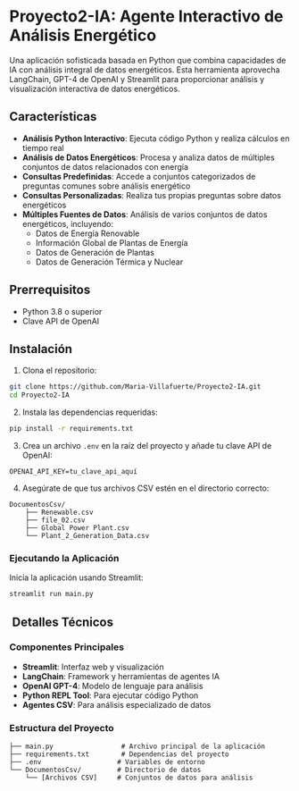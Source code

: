 # Proyecto2-IA: Agente Interactivo de Análisis Energético

Una aplicación sofisticada basada en Python que combina capacidades de IA con análisis integral de datos energéticos. Esta herramienta aprovecha LangChain, GPT-4 de OpenAI y Streamlit para proporcionar análisis y visualización interactiva de datos energéticos.

## Características

- **Análisis Python Interactivo**: Ejecuta código Python y realiza cálculos en tiempo real
- **Análisis de Datos Energéticos**: Procesa y analiza datos de múltiples conjuntos de datos relacionados con energía
- **Consultas Predefinidas**: Accede a conjuntos categorizados de preguntas comunes sobre análisis energético
- **Consultas Personalizadas**: Realiza tus propias preguntas sobre datos energéticos
- **Múltiples Fuentes de Datos**: Análisis de varios conjuntos de datos energéticos, incluyendo:
  - Datos de Energía Renovable
  - Información Global de Plantas de Energía
  - Datos de Generación de Plantas
  - Datos de Generación Térmica y Nuclear


## Prerrequisitos

- Python 3.8 o superior
- Clave API de OpenAI

## Instalación

1. Clona el repositorio:
```bash
git clone https://github.com/Maria-Villafuerte/Proyecto2-IA.git
cd Proyecto2-IA
```

2. Instala las dependencias requeridas:
```bash
pip install -r requirements.txt
```

3. Crea un archivo `.env` en la raíz del proyecto y añade tu clave API de OpenAI:
```env
OPENAI_API_KEY=tu_clave_api_aquí
```

4. Asegúrate de que tus archivos CSV estén en el directorio correcto:
```
DocumentosCsv/
    ├── Renewable.csv
    ├── file_02.csv
    ├── Global Power Plant.csv
    └── Plant_2_Generation_Data.csv
```

### Ejecutando la Aplicación

Inicia la aplicación usando Streamlit:
```bash
streamlit run main.py
```

## ️ Detalles Técnicos

### Componentes Principales

- **Streamlit**: Interfaz web y visualización
- **LangChain**: Framework y herramientas de agentes IA
- **OpenAI GPT-4**: Modelo de lenguaje para análisis
- **Python REPL Tool**: Para ejecutar código Python
- **Agentes CSV**: Para análisis especializado de datos

### Estructura del Proyecto

```
├── main.py                 # Archivo principal de la aplicación
├── requirements.txt        # Dependencias del proyecto
├── .env                   # Variables de entorno
└── DocumentosCsv/         # Directorio de datos
    └── [Archivos CSV]     # Conjuntos de datos para análisis
```